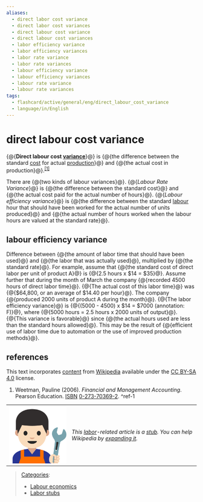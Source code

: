```yaml
---
aliases:
  - direct labor cost variance
  - direct labor cost variances
  - direct labour cost variance
  - direct labour cost variances
  - labor efficiency variance
  - labor efficiency variances
  - labor rate variance
  - labor rate variances
  - labour efficiency variance
  - labour efficiency variances
  - labour rate variance
  - labour rate variances
tags:
  - flashcard/active/general/eng/direct_labour_cost_variance
  - language/in/English
---
```


# direct labour cost variance

<!-- | ![](../../archives/Wikimedia%20Commons/Edit-clear.svg) | This article __may be too technical for most readers to understand__. Please [help improve it](https://en.wikipedia.org/w/index.php?title=Direct_labour_cost_variance&action=edit) to [make it understandable to non-experts](https://en.wikipedia.org/wiki/Wikipedia:Make%20technical%20articles%20understandable), without removing the technical details. _\(September 2010\)__\([Learn how and when to remove this message](https://en.wikipedia.org/wiki/Help:Maintenance%20template%20removal)\)_ | -->

{@{__Direct labour cost [variance](variance%20(accounting).md)__}@} is {@{the difference between the standard [cost](cost.md) for actual [production](manufacturing.md)}@} and {@{the actual cost in production}@}.<sup>[\[1\]](#^ref-1)</sup>

There are {@{two kinds of labour variances}@}. {@{_Labour Rate Variance_}@} is {@{the difference between the standard cost}@} and {@{the actual cost paid for the actual number of hours}@}. {@{_Labour efficiency variance_}@} is {@{the difference between the standard [labour](labour%20(economics).md) hour that should have been worked for the actual number of units produced}@} and {@{the actual number of hours worked when the labour hours are valued at the standard rate}@}.

## labour efficiency variance

Difference between {@{the amount of labor time that should have been used}@} and {@{the labor that was actually used}@}, multiplied by {@{the standard rate}@}. For example, assume that {@{the standard cost of direct labor per unit of product A}@} is {@{2.5 hours x \$14 = \$35}@}. Assume further that during the month of March the company {@{recorded 4500 hours of direct labor time}@}. {@{The actual cost of this labor time}@} was {@{\$64,800, or an average of \$14.40 per hour}@}. The company {@{produced 2000 units of product A during the month}@}. {@{The labor efficiency variance}@} is {@{\(5000 - 4500\) x \$14 = \$7000 \(annotation: F\)}@}, where {@{5000 hours = 2.5 hours x 2000 units of output}@}. {@{This variance is favorable}@} since {@{the actual hours used are less than the standard hours allowed}@}. This may be the result of {@{efficient use of labor time due to automation or the use of improved production methods}@}.

## references

This text incorporates [content](https://en.wikipedia.org/wiki/direct_labour_cost_variance) from [Wikipedia](Wikipedia.md) available under the [CC BY-SA 4.0](https://creativecommons.org/licenses/by-sa/4.0/) license.

1. <a id="CITEREFWeetman2006"></a> Weetman, Pauline \(2006\). _Financial and Management Accounting_. Pearson Education. [ISBN](ISBN%20(identifier).md) [0-273-70369-2](https://en.wikipedia.org/wiki/Special:BookSources/0-273-70369-2). <a id="^ref-1"></a>^ref-1

|                                                                                            |                                                                                                                                                                                                                                                       |
| ------------------------------------------------------------------------------------------ | ----------------------------------------------------------------------------------------------------------------------------------------------------------------------------------------------------------------------------------------------------- |
| ![Stub icon](../../archives/Wikimedia%20Commons/Emoji%20u1f468%201f3fb%20200d%201f527.svg) | _This [labor](work%20(human%20activity).md)-related article is a [stub](https://en.wikipedia.org/wiki/Wikipedia:Stub). You can help Wikipedia by [expanding it](https://en.wikipedia.org/w/index.php?title=Direct_labour_cost_variance&action=edit)._ |

> [Categories](https://en.wikipedia.org/wiki/Help:Category):
>
> - [Labour economics](https://en.wikipedia.org/wiki/Category:Labour%20economics)
> - [Labor stubs](https://en.wikipedia.org/wiki/Category:Labor%20stubs)
